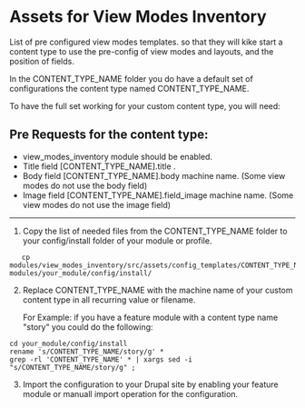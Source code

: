 # Assets for View Modes Inventory

List of pre configured view modes templates. so that they will kike start a 
content type to use the pre-config of view modes and layouts, and the position
of fields.  

In the CONTENT_TYPE_NAME folder you do have a default set of configurations the 
content type named CONTENT_TYPE_NAME.

To have the full set working for your custom content type, you will need:

Pre Requests for the content type:
--------------------------------------------------------------------------------
  - view_modes_inventory module should be enabled.
  - Title field [CONTENT_TYPE_NAME].title .
  - Body field [CONTENT_TYPE_NAME].body machine name.
         (Some view modes do not use the body field)
  - Image field [CONTENT_TYPE_NAME].field_image machine name. 
         (Some view modes do not use the image field)
--------------------------------------------------------------------------------


1. Copy the list of needed files from the CONTENT_TYPE_NAME folder to your
   config/install folder of your module or profile.

```
   cp  modules/view_modes_inventory/src/assets/config_templates/CONTENT_TYPE_NAME/* modules/your_module/config/install/
```

2. Replace CONTENT_TYPE_NAME with the machine name of your custom content type
   in all recurring value or filename.

   For Example: if you have a feature module with a content type name "story"
   you could do the following:

```
cd your_module/config/install
rename 's/CONTENT_TYPE_NAME/story/g' *
grep -rl 'CONTENT_TYPE_NAME' * | xargs sed -i "s/CONTENT_TYPE_NAME/story/g" ;
```

3. Import the configuration to your Drupal site by enabling your feature module
   or manuall import operation for the configuration.